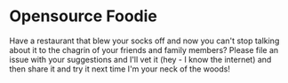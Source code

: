 <h1> Opensource Foodie </h1>

Have a restaurant that blew your socks off and now you can't stop talking about it to the chagrin of your friends and family members? Please file an issue with your suggestions and I'll vet it (hey - I know the internet) and then share it and try it next time I'm your neck of the woods!
